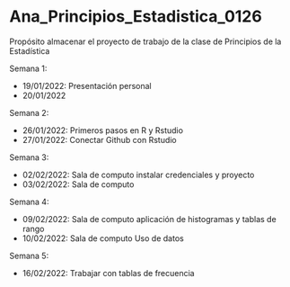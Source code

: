 # Ana_Principios_Estadistica_0126
Propósito almacenar el proyecto de trabajo de la clase de Principios de la Estadística

Semana 1:
+ 19/01/2022: Presentación personal
+ 20/01/2022

Semana 2:
+ 26/01/2022: Primeros pasos en R y Rstudio
+ 27/01/2022: Conectar Github con Rstudio

Semana 3:
+ 02/02/2022: Sala de computo instalar credenciales y proyecto
+ 03/02/2022: Sala de computo 

Semana 4:
+ 09/02/2022: Sala de computo aplicación de histogramas y tablas de rango
+ 10/02/2022: Sala de computo Uso de datos

Semana 5: 
+ 16/02/2022: Trabajar con tablas de frecuencia
